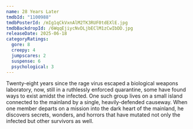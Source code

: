 ```yaml
---
name: 28 Years Later
tmdbId: "1100988"
tmdbPosterId: /mIg1qCkVxnAlM2TK3RUF0tdEXlE.jpg
tmdbBackdropId: /6WqqEjiycNvDLjbEClM1zCwIbDD.jpg
releaseDate: 2025-06-18
categoryRatings:
  gore: 8
  creepy: 4
  jumpscares: 2
  suspense: 6
  psychological: 3
---
```

Twenty-eight years since the rage virus escaped a biological weapons laboratory, now, still in a ruthlessly enforced quarantine, some have found ways to exist amidst the infected. One such group lives on a small island connected to the mainland by a single, heavily-defended causeway. When one member departs on a mission into the dark heart of the mainland, he discovers secrets, wonders, and horrors that have mutated not only the infected but other survivors as well.